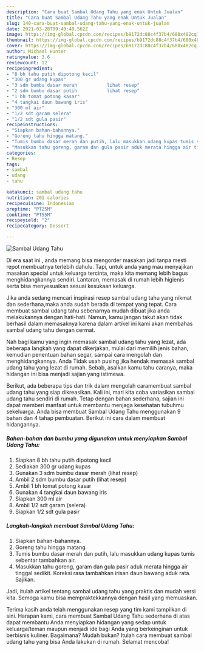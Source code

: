 ```yaml
---
description: "Cara buat Sambal Udang Tahu yang enak Untuk Jualan"
title: "Cara buat Sambal Udang Tahu yang enak Untuk Jualan"
slug: 140-cara-buat-sambal-udang-tahu-yang-enak-untuk-jualan
date: 2021-03-28T09:40:40.562Z
image: https://img-global.cpcdn.com/recipes/b9172dc88c4f37b4/680x482cq70/sambal-udang-tahu-foto-resep-utama.jpg
thumbnail: https://img-global.cpcdn.com/recipes/b9172dc88c4f37b4/680x482cq70/sambal-udang-tahu-foto-resep-utama.jpg
cover: https://img-global.cpcdn.com/recipes/b9172dc88c4f37b4/680x482cq70/sambal-udang-tahu-foto-resep-utama.jpg
author: Michael Hunter
ratingvalue: 3.6
reviewcount: 12
recipeingredient:
- "8 bh tahu putih dipotong kecil"
- "300 gr udang kupas"
- "3 sdm bumbu dasar merah           lihat resep"
- "2 sdm bumbu dasar putih           lihat resep"
- "1 bh tomat potong kasar"
- "4 tangkai daun bawang iris"
- "300 ml air"
- "1/2 sdt garam selera"
- "1/2 sdt gula pasir"
recipeinstructions:
- "Siapkan bahan-bahannya."
- "Goreng tahu hingga matang."
- "Tumis bumbu dasar merah dan putih, lalu masukkan udang kupas tumis sebentar tambahkan air."
- "Masukkan tahu goreng, garam dan gula pasir aduk merata hingga air tinggal sedikit. Koreksi rasa tambahkan irisan daun bawang aduk rata. Sajikan."
categories:
- Resep
tags:
- sambal
- udang
- tahu

katakunci: sambal udang tahu 
nutrition: 201 calories
recipecuisine: Indonesian
preptime: "PT25M"
cooktime: "PT55M"
recipeyield: "2"
recipecategory: Dessert

---
```



![Sambal Udang Tahu](https://img-global.cpcdn.com/recipes/b9172dc88c4f37b4/680x482cq70/sambal-udang-tahu-foto-resep-utama.jpg)

Di era  saat ini , anda memang bisa mengorder masakan jadi tanpa mesti repot membuatnya terlebih dahulu. Tapi, untuk anda yang mau menyajikan masakan special untuk keluarga tercinta, maka kita memang lebih bagus menghidangkannya sendiri. Lantaran, memasak di rumah lebih higienis serta bisa menyesuaikan sesuai kesukaan keluarga.

Jika anda sedang mencari inspirasi resep sambal udang tahu yang nikmat dan sederhana,maka anda sudah berada di tempat yang tepat. Cara membuat sambal udang tahu  sebenarnya mudah dibuat jika anda melakukannya dengan hati-hati. Namun, kamu jangan takut akan tidak berhasil dalam memasaknya 
karena dalam artikel ini kami akan membahas sambal udang tahu dengan cermat.  



Nah bagi kamu yang ingin memasak sambal udang tahu yang lezat, ada beberapa langkah yang dapat dikerjakan, mulai dari memilih jenis bahan, kemudian penentuan bahan segar, sampai cara mengolah dan menghidangkannya. Anda Tidak usah pusing jika hendak memasak sambal udang tahu yang lezat di rumah. Sebab, asalkan kamu  tahu caranya, maka hidangan ini bisa menjadi sajian yang istimewa.

Berikut, ada beberapa tips dan trik dalam mengolah caramembuat sambal udang tahu yang siap dikreasikan. Kali ini, mari kita coba variasikan sambal udang tahu sendiri di rumah. Tetap dengan bahan sederhana, sajian ini dapat memberi manfaat untuk membantu menjaga kesehatan tubuhmu sekeluarga. Anda bisa membuat Sambal Udang Tahu menggunakan 9 bahan dan 4 tahap pembuatan. Berikut ini cara dalam membuat hidangannya.

<!--inarticleads1-->

##### Bahan-bahan dan bumbu yang digunakan untuk menyiapkan Sambal Udang Tahu:

1. Siapkan 8 bh tahu putih dipotong kecil
1. Sediakan 300 gr udang kupas
1. Gunakan 3 sdm bumbu dasar merah           (lihat resep)
1. Ambil 2 sdm bumbu dasar putih           (lihat resep)
1. Ambil 1 bh tomat potong kasar
1. Gunakan 4 tangkai daun bawang iris
1. Siapkan 300 ml air
1. Ambil 1/2 sdt garam (selera)
1. Siapkan 1/2 sdt gula pasir




<!--inarticleads2-->

##### Langkah-langkah membuat Sambal Udang Tahu:

1. Siapkan bahan-bahannya.
1. Goreng tahu hingga matang.
1. Tumis bumbu dasar merah dan putih, lalu masukkan udang kupas tumis sebentar tambahkan air.
1. Masukkan tahu goreng, garam dan gula pasir aduk merata hingga air tinggal sedikit. Koreksi rasa tambahkan irisan daun bawang aduk rata. Sajikan.




Jadi, itulah artikel tentang  sambal udang tahu  yang praktis dan mudah versi kita. Semoga kamu bisa mempraktekkannya dengan hasil yang memuaskan. 

Terima kasih anda telah menggunakan resep yang tim kami tampilkan di sini. Harapan kami, cara membuat  Sambal Udang Tahu sederhana di atas dapat membantu Anda menyiapkan hidangan yang sedap untuk keluarga/teman maupun menjadi ide bagi Anda yang berkeinginan untuk berbisnis kuliner. Bagaimana? Mudah bukan? Itulah cara membuat sambal udang tahu yang bisa Anda lakukan di rumah. Selamat mencoba!

